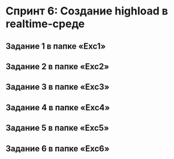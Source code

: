 # Спринт 6: Создание highload в realtime-среде

## Задание 1 в папке «Exc1»

## Задание 2 в папке «Exc2»

## Задание 3 в папке «Exc3»

## Задание 4 в папке «Exc4»

## Задание 5 в папке «Exc5»

## Задание 6 в папке «Exc6»